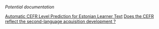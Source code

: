 



<br><br><br>
*Potential documentation*

[Automatic CEFR Level Prediction for Estonian Learner Text](http://www.aclweb.org/anthology/W14-3509)
[Does the CEFR reflect the second-language acquisition development ?](http://www.ealta.eu.org/conference/2012/presentations/Carlsen.pdf)

